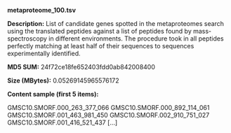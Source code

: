 **metaproteome_100.tsv**

**Description:**	List of candidate genes spotted in the metaproteomes search using the translated peptides 
                        against a list of peptides found by mass-spectroscopy in different environments. The procedure
                        took in all peptides perfectly matching at least half of their sequences to sequences
                        experimentally identified.

**MD5 SUM:**	24f72ce18fe652403fdd0ab842008400

**Size (MBytes):**	0.05269145965576172

**Content sample (first 5 items):**

GMSC10.SMORF.000_263_377_066
GMSC10.SMORF.000_892_114_061
GMSC10.SMORF.001_463_981_450
GMSC10.SMORF.002_910_751_027
GMSC10.SMORF.001_416_521_437
[...]
